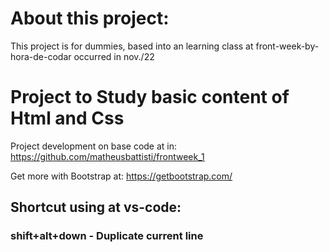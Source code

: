 # About this project:

This project is for dummies, based into an learning class at front-week-by-hora-de-codar occurred in nov./22


# Project to Study basic content of Html and Css

Project development on base code at in: https://github.com/matheusbattisti/frontweek_1

Get more with Bootstrap at: https://getbootstrap.com/



## Shortcut using at vs-code:

### shift+alt+down - Duplicate current line